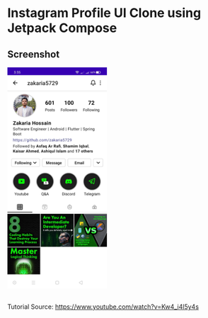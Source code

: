 # Instagram Profile UI Clone using Jetpack Compose

## Screenshot

<img src="https://github.com/zakaria5729/instagram-ui-clone-jetpack-compose/blob/main/screenshot/Screenshot_2022-02-19-03-35-41-32.jpg" height="500" />

##
Tutorial Source: https://www.youtube.com/watch?v=Kw4_i4l5y4s
